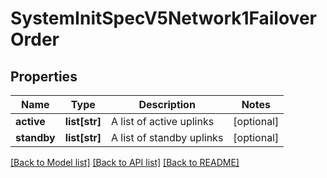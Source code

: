 # SystemInitSpecV5Network1FailoverOrder

## Properties
Name | Type | Description | Notes
------------ | ------------- | ------------- | -------------
**active** | **list[str]** | A list of active uplinks | [optional] 
**standby** | **list[str]** | A list of standby uplinks | [optional] 

[[Back to Model list]](../README.md#documentation-for-models) [[Back to API list]](../README.md#documentation-for-api-endpoints) [[Back to README]](../README.md)

